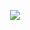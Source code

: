 <p align='center'>
    <img src="https://capsule-render.vercel.app/api?type=waving&color=auto&height=300&section=header&text=Welcom%20sweetpotoatoju's%20Github&fontSize=50&animation=fadeIn&fontAlignY"/>
</p>
